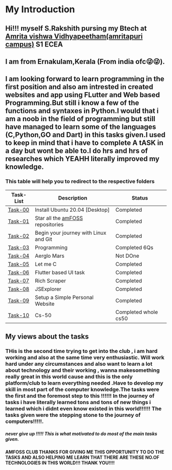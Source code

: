 # My Introduction

## Hi!!! myself S.Rakshith pursing my Btech at [Amrita vishwa Vidhyapeetham(amritapuri campus)](https://www.amrita.edu/campus/amritapuri) **S1 ECEA**

## I am from Ernakulam,Kerala (From india ofc😜😜).
## I am looking forward to learn programming in the first position and also am intrested in created websites and app using FLutter and Web based Programming.But still i know a few of the functions and syntaxes in Python.I would that i am a noob in the field of programming but still have managed to learn some of the languages (C,Python,GO and Dart) in this tasks given.I used to keep in mind that i have to complete **A tASK** in a day but wont be able to.I do hrs and hrs of researches which YEAHH literally improved my knowledge.

### This table will help you to redirect to the respective folders


 **Task-List**               | **Description**     | **Status**        |
 ----------------------------|---------------------|-------------------|
 [Task-00](https://github.com/rakshith6404/amfoss-stage0/tree/main/task-00) | Install Ubuntu 20.04 [Desktop]                                    |Completed           |
 [Task-01](https://github.com/rakshith6404/amfoss-stage0/tree/main/task-01) | Star all the [amFOSS](https://github.com/amfoss) repositories     |Completed           |
 [Task-02](https://github.com/rakshith6404/amfoss-stage0/tree/main/task-02) | Begin your journey with Linux and Git                             |Completed           |
 [Task-03](https://github.com/rakshith6404/amfoss-stage0/tree/main/task-03) | Programming                                                       |Completed 6Qs           |
 [Task-04](https://github.com/rakshith6404/amfoss-stage0/tree/main/task-04) | Aerglo Mars                                                       |Not DOne            |
 [Task-05](https://github.com/rakshith6404/amfoss-stage0/tree/main/task-05) | Let me C                                                          |Completed            |
 [Task-06](https://github.com/rakshith6404/amfoss-stage0/tree/main/task-06) | Flutter based UI task                    |Completed|
 [Task-07](https://github.com/rakshith6404/amfoss-stage0/tree/main/task-07) | Rich Scraper                                                      |Completed          |
 [Task-08](https://github.com/rakshith6404/amfoss-stage0/tree/main/task-08) | JSExplorer                                                        |Completed           |
 [Task-09](https://github.com/rakshith6404/amfoss-stage0/tree/main/task-09) | Setup a Simple Personal Website                                   |Completed            |
 [Task-10](https://github.com/rakshith6404/amfoss-stage0/tree/main/task-10)| Cs-50                                                        |Completed whole cs50  |   

## My views about the tasks

### THis is the second time trying to get into the club , i am hard working and also at the same time very enthusiastic. Will work hard under any circumstances and also want to learn a lot about technology and their working , wanna makesomething really great in this world cause and this is the only platform/club to learn everything needed .Have to develop my skill in most part of the computer knowledge.The tasks were the first and the foremost step to this !!!!!! In the journey of tasks i have literally learned tons and tons of new things i learned which i didnt even know existed in this world!!!!!! The tasks given were the stepping stone to the journey of computers!!!!!.

##### never give up !!!!! This is what motivated to do most of the main tasks given.

**AMFOSS CLUB THANKS FOR GIVING ME THIS OPPORTUNITY TO DO THE TASKS AND ALSO HELPING ME LEARN THAT THERE ARE THESE NO.OF TECHNOLOGIES IN THIS WORLD!!! THANK YOU!!!!**
